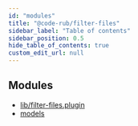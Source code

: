```yaml
---
id: "modules"
title: "@code-rub/filter-files"
sidebar_label: "Table of contents"
sidebar_position: 0.5
hide_table_of_contents: true
custom_edit_url: null
---
```


## Modules

- [lib/filter-files.plugin](modules/lib_filter_files_plugin)
- [models](modules/models)
